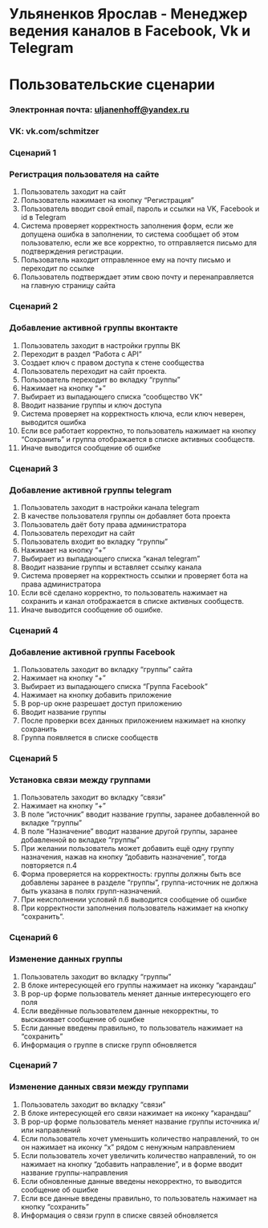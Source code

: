 # Ульяненков Ярослав - Менеджер ведения каналов в Facebook, Vk и Telegram
# Пользовательские сценарии

### Электронная почта: uljanenhoff@yandex.ru
### VK: vk.com/schmitzer

### Сценарий 1
### Регистрация пользователя на сайте
1. Пользователь заходит на сайт
2. Пользователь нажимает на кнопку “Регистрация”
3. Пользователь вводит свой email, пароль и ссылки на VK, Facebook и id в Telegram
4. Система проверяет корректность заполнения форм, если же допущена ошибка в заполнении, то система сообщает об этом пользователю, если же все корректно, то отправляется письмо для подтверждения регистрации. 
5. Пользователь находит отправленное ему на почту письмо и переходит по ссылке
6. Пользователь подтверждает этим свою почту и перенаправляется на главную страницу сайта

### Сценарий 2
### Добавление активной группы вконтакте
1. Пользователь заходит в настройки группы ВК
2. Переходит в раздел “Работа с API”
3. Создает ключ с правом доступа к стене сообщества
4. Пользователь переходит на сайт проекта.
5. Пользователь переходит во вкладку “группы”
6. Нажимает на кнопку “+”
7. Выбирает из выпадающего списка “сообщество VK”
8. Вводит название группы и ключ доступа
9. Система проверяет на корректность ключа, если ключ неверен, выводится ошибка
10. Если все работает корректно, то пользователь нажимает на кнопку “Сохранить” и группа отображается в списке активных сообществ. 
11. Иначе выводится сообщение об ошибке

### Сценарий 3
### Добавление активной группы telegram
1. Пользователь заходит в настройки канала telegram
2. В качестве пользователя группы он добавляет бота проекта
3. Пользователь даёт боту права администратора
4. Пользователь переходит на сайт
5. Пользователь входит во вкладку “группы”
6. Нажимает на кнопку “+”
7. Выбирает из выпадающего списка “канал telegram”
8. Вводит название группы и вставляет ссылку канала
9. Система проверяет на корректность ссылки и проверяет бота на права администратора
10. Если всё сделано корректно, то пользователь нажимает на сохранить и канал отображается в списке активных сообществ.
11. Иначе выводится сообщение об ошибке.


### Сценарий 4
### Добавление активной группы Facebook
1. Пользователь заходит во вкладку “группы” сайта
2. Нажимает на кнопку “+”
3. Выбирает из выпадающего списка “Группа Facebook”
4. Нажимает на кнопку добавить приложение
5. В pop-up окне разрешает доступ приложению
6. Вводит название группы
7. После проверки всех данных приложением нажимает на кнопку сохранить
8. Группа появляется в списке сообществ

### Сценарий 5
### Установка связи между группами
1. Пользователь заходит во вкладку “связи”
2. Нажимает на кнопку “+”
3. В поле “источник” вводит название группы, заранее добавленной во вкладке “группы”
4. В поле “Назначение” вводит название другой группы, заранее добавленной во вкладке “группы”
5. При желании пользователь может добавить ещё одну группу назначения, нажав на кнопку “добавить назначение”, тогда повторяется п.4
6. Форма проверяется на корректность: группы должны быть все добавлены заранее в разделе “группы”, группа-источник не должна быть указана в полях групп-назначений.
7. При неисполнении условий п.6 выводится сообщение об ошибке
8. При корректности заполнения пользователь нажимает на кнопку “сохранить”.

### Сценарий 6
### Изменение данных группы
1. Пользователь заходит во вкладку “группы”
2. В блоке интересующей его группы нажимает на иконку “карандаш”
3. В pop-up форме пользователь меняет данные интересующего его поля
4. Если введённые пользователем данные некорректны, то выскакивает сообщение об ошибке
5. Если данные введены правильно, то пользователь нажимает на “сохранить”
6. Информация о группе в списке групп обновляется

### Сценарий 7
### Изменение данных связи между группами
1. Пользователь заходит во вкладку “связи”
2. В блоке интересующей его связи нажимает на иконку “карандаш”
3. В pop-up форме пользователь меняет название группы источника и/или направлений
4. Если пользователь хочет уменьшить количество направлений, то он он нажимает на иконку “x” рядом с ненужным направлением
5. Если пользователь хочет увеличить количество направлений, то он нажимает на кнопку “добавить направление”, и в форме вводит название группы-направления
6. Если обновленные данные введены некорректно, то выводится сообщение об ошибке
7. Если все данные введены правильно, то пользователь нажимает на кнопку “сохранить”
8. Информация о связи групп в списке связей обновляется
